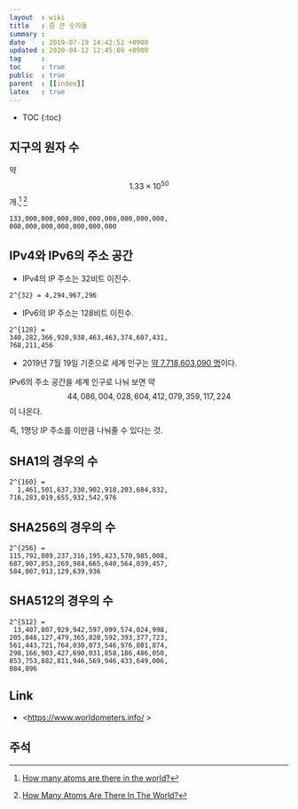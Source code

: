 ```yaml
---
layout  : wiki
title   : 좀 큰 숫자들
summary : 
date    : 2019-07-19 14:42:52 +0900
updated : 2020-04-12 12:45:09 +0900
tag     : 
toc     : true
public  : true
parent  : [[index]]
latex   : true
---
```

* TOC
{:toc}

## 지구의 원자 수

약 $$1.33 \times 10^{50}$$ 개.[^jlab] [^boyslife]

```
133,000,000,000,000,000,000,000,000,000,
000,000,000,000,000,000,000
```

## IPv4와 IPv6의 주소 공간

* IPv4의 IP 주소는 32비트 이진수.

```
2^{32} = 4,294,967,296
```

* IPv6의 IP 주소는 128비트 이진수.

```
2^{128} =
340,282,366,920,938,463,463,374,607,431,
768,211,456
```

* 2019년 7월 19일 기준으로 세계 인구는 [약 7,718,603,090 명](https://www.worldometers.info/ )이다.

IPv6의 주소 공간을 세계 인구로 나눠 보면 약 $$ 44,086,004,028,604,412,079,359,117,224 $$ 이 나온다.

즉, 1명당 IP 주소를 이만큼 나눠줄 수 있다는 것.

## SHA1의 경우의 수

```
2^{160} =
  1,461,501,637,330,902,918,203,684,832,
716,283,019,655,932,542,976
```

## SHA256의 경우의 수

```
2^{256} =
115,792,089,237,316,195,423,570,985,008,
687,907,853,269,984,665,640,564,039,457,
584,007,913,129,639,936
```

## SHA512의 경우의 수

```
2^{512} =
 13,407,807,929,942,597,099,574,024,998,
205,846,127,479,365,820,592,393,377,723,
561,443,721,764,030,073,546,976,801,874,
298,166,903,427,690,031,858,186,486,050,
853,753,882,811,946,569,946,433,649,006,
084,096
```


## Link

* <https://www.worldometers.info/ >

## 주석

[^jlab]: [How many atoms are there in the world?](https://education.jlab.org/qa/mathatom_05.html )
[^boyslife]: [How Many Atoms Are There In The World?]( https://headsup.boyslife.org/many-atoms-world/ )

